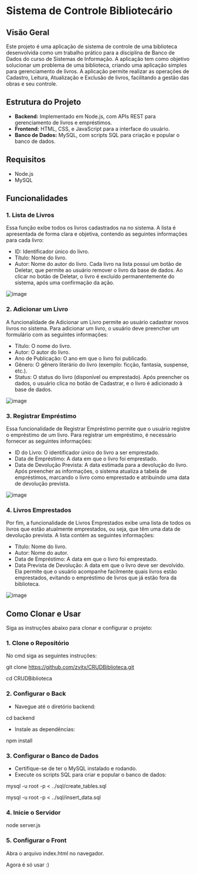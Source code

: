 # Sistema de Controle Bibliotecário

## Visão Geral

Este projeto é uma aplicação de sistema de controle de uma biblioteca desenvolvida como um trabalho prático para a disciplina de Banco de Dados do curso de Sistemas de Informação. A aplicação tem como objetivo solucionar um problema de uma biblioteca, criando uma aplicação simples para gerenciamento de livros. A aplicação permite realizar as operações de Cadastro, Leitura, Atualização e Exclusão de livros, facilitando a gestão das obras e seu controle.

## Estrutura do Projeto

- **Backend:** Implementado em Node.js, com APIs REST para gerenciamento de livros e empréstimos.
- **Frontend:** HTML, CSS, e JavaScript para a interface do usuário.
- **Banco de Dados:** MySQL, com scripts SQL para criação e popular o banco de dados.


## Requisitos

- Node.js
- MySQL

## Funcionalidades
### 1. Lista de Livros
Essa função exibe todos os livros cadastrados na no sistema. A lista é apresentada de forma clara e objetiva, contendo as seguintes informações para cada livro:

- ID: Identificador único do livro.
- Título: Nome do livro.
- Autor: Nome do autor do livro.
Cada livro na lista possui um botão de Deletar, que permite ao usuário remover o livro da base de dados. Ao clicar no botão de Deletar, o livro é excluído permanentemente do sistema, após uma confirmação da ação.

![image](https://github.com/user-attachments/assets/63c84af8-eab1-479c-8b87-2bbabf8dc07f)

### 2. Adicionar um Livro
A funcionalidade de Adicionar um Livro permite ao usuário cadastrar novos livros no sistema. Para adicionar um livro, o usuário deve preencher um formulário com as seguintes informações:

- Título: O nome do livro.
- Autor: O autor do livro.
- Ano de Publicação: O ano em que o livro foi publicado.
- Gênero: O gênero literário do livro (exemplo: ficção, fantasia, suspense, etc.).
- Status: O status do livro (disponível ou emprestado).
Após preencher os dados, o usuário clica no botão de Cadastrar, e o livro é adicionado à base de dados.

![image](https://github.com/user-attachments/assets/e0780a12-a7f7-4def-a40b-e45e09a6d898)

### 3. Registrar Empréstimo
Essa funcionalidade de Registrar Empréstimo permite que o usuário registre o empréstimo de um livro. Para registrar um empréstimo, é necessário fornecer as seguintes informações:

- ID do Livro: O identificador único do livro a ser emprestado.
- Data de Empréstimo: A data em que o livro foi emprestado.
- Data de Devolução Prevista: A data estimada para a devolução do livro.
Após preencher as informações, o sistema atualiza a tabela de empréstimos, marcando o livro como emprestado e atribuindo uma data de devolução prevista.

![image](https://github.com/user-attachments/assets/a921c032-fdbe-47c4-bdd4-b2918cc8abf2)

### 4. Livros Emprestados
Por fim, a funcionalidade de Livros Emprestados exibe uma lista de todos os livros que estão atualmente emprestados, ou seja, que têm uma data de devolução prevista. A lista contém as seguintes informações:

- Título: Nome do livro.
- Autor: Nome do autor.
- Data de Empréstimo: A data em que o livro foi emprestado.
- Data Prevista de Devolução: A data em que o livro deve ser devolvido.
Ela permite que o usuário acompanhe facilmente quais livros estão emprestados, evitando o empréstimo de livros que já estão fora da biblioteca.

![image](https://github.com/user-attachments/assets/3934a933-0903-4ee2-ae68-9a88186967fd)

## Como Clonar e Usar
Siga as instruções abaixo para clonar e configurar o projeto:

### 1. Clone o Repositório
No cmd siga as seguintes instruções:

git clone https://github.com/zvitx/CRUDBiblioteca.git

cd CRUDBiblioteca
### 2. Configurar o Back
- Navegue até o diretório backend:
  
cd backend
- Instale as dependências:
  
npm install

### 3. Configurar o Banco de Dados
- Certifique-se de ter o MySQL instalado e rodando.
- Execute os scripts SQL para criar e popular o banco de dados:
  
mysql -u root -p < ../sql/create_tables.sql

mysql -u root -p < ../sql/insert_data.sql

### 4. Inicie o Servidor

node server.js


### 5. Configurar o Front
Abra o arquivo index.html no navegador.

Agora é só usar :)
